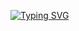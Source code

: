 [![Typing SVG](https://readme-typing-svg.demolab.com?font=Fira+Code&pause=1000&color=000000&width=435&lines=%3D%3D%3E+hey+I'm+Aadi+Apoorva+)](https://git.io/typing-svg)